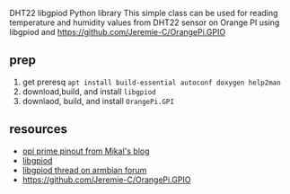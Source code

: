 DHT22 libgpiod Python library
This simple class can be used for reading temperature and humidity values from DHT22 sensor on Orange PI using libgpiod and https://github.com/Jeremie-C/OrangePi.GPIO

## prep ##

1. get preresq `apt install build-essential autoconf doxygen help2man`
1. download,build, and install `libgpiod`
1. downlaod, build, and install `OrangePi.GPI` 


## resources

* [opi prime pinout from Mikal's blog](http://www.madebymikal.com/wp-content/uploads/2019/01/image.png)
* [libgpiod](https://git.kernel.org/pub/scm/libs/libgpiod/libgpiod.git/)
* [libgpiod thread on armbian forum](https://forum.armbian.com/topic/6249-build-libgpiod-the-new-gpio-interface-for-user-space)
* https://github.com/Jeremie-C/OrangePi.GPIO

